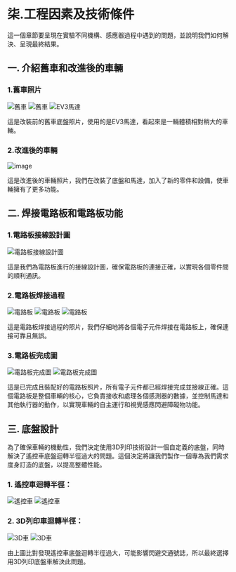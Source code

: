 # 柒.工程因素及技術條件
這一個章節要呈現在實驗不同機構、感應器過程中遇到的問題，並說明我們如何解決、呈現最終結果。

## 一. 介紹舊車和改進後的車輛

### 1.舊車照片
![舊車](舊車.jpg)
![舊車](舊車2.jpg)
![EV3馬達](EV3馬達.jpg)

這是改裝前的舊車底盤照片，使用的是EV3馬達，看起來是一輛體積相對稍大的車輛。

### 2.改進後的車輛
![image](車1.jpg)

這是改進後的車輛照片，我們在改裝了底盤和馬達，加入了新的零件和設備，使車輛擁有了更多功能。

## 二. 焊接電路板和電路板功能

### 1.電路板接線設計圖
![電路板接線設計圖](pIYBAF8PvcGAd8HXAAAZEUwlF1s603.png)

這是我們為電路板進行的接線設計圖，確保電路板的連接正確，以實現各個零件間的順利通訊。

### 2.電路板焊接過程
![電路板](電路板11.jpg)
![電路板](電路板22.jpg)
![電路板](電路板33.jpg)

這是電路板焊接過程的照片，我們仔細地將各個電子元件焊接在電路板上，確保連接可靠且無誤。

### 3.電路板完成圖
![電路板完成圖](電路板完成圖11.jpg)
![電路板完成圖](電路板完成圖22.jpg)

這是已完成且裝配好的電路板照片，所有電子元件都已經焊接完成並接線正確。這個電路板是整個車輛的核心，它負責接收和處理各個感測器的數據，並控制馬達和其他執行器的動作，以實現車輛的自主運行和視覺感應閃避障礙物功能。

## 三. 底盤設計

為了確保車輛的機動性，我們決定使用3D列印技術設計一個自定義的底盤，同時解決了遙控車底盤迴轉半徑過大的問題。這個決定將讓我們製作一個專為我們需求度身訂造的底盤，以提高整體性能。

### 1. 遙控車迴轉半徑：

![遙控車](搖11.jpg)
![遙控車](搖22.jpg)

### 2. 3D列印車迴轉半徑：

![3D車](自11.jpg)
![3D車](自22.jpg)

由上圖比對發現遙控車底盤迴轉半徑過大，可能影響閃避交通號誌，所以最終選擇用3D列印底盤車解決此問題。
